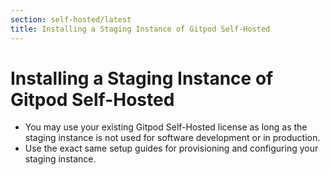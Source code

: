 ```yaml
---
section: self-hosted/latest
title: Installing a Staging Instance of Gitpod Self-Hosted
---
```


<script context="module">
  export const prerender = true;
</script>

# Installing a Staging Instance of Gitpod Self-Hosted

- You may use your existing Gitpod Self-Hosted license as long as the staging instance is not used for software development or in production.
- Use the exact same setup guides for provisioning and configuring your staging instance.
